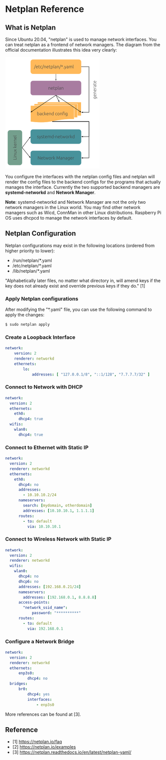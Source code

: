 # Netplan Reference

## What is Netplan

Since Ubuntu 20.04, "netplan" is used to manage network interfaces. You can treat netplan as a frontend of network managers. The diagram from the official documentation illustrates this idea very clearly:

![](./figures/netplan_design_overview.png)

You configure the interfaces with the netplan config files and netplan will render the config files to the backend configs for the programs that actually manages the interface. Currently the two supported backend managers are **systemd-networkd** and **Network Manager**. 

**Note**: systemd-networkd and Network Manager are not the only two network managers in the Linux world. You may find other network managers such as Wicd, ConnMan in other Linux distributions. Raspberry Pi OS uses dhcpcd to manage the network interfaces by default.

## Netplan Configuration

Netplan configurations may exist in the following locations (ordered from higher priority to lower):

* /run/netplan/*.yaml
* /etc/netplan/*.yaml
* /lib/netplan/*.yaml

"Alphabetically later files, no matter what directory in, will amend keys if the key does not already exist and override previous keys if they do." [1]

### Apply Netplan configurations

After modifying the "*.yaml" file, you can use the following command to apply the changes:

```bash
$ sudo netplan apply
```

### Create a Loopback Interface

```yaml
network:
    version: 2
    renderer: networkd
    ethernets:
        lo:
            addresses: [ "127.0.0.1/8", "::1/128", "7.7.7.7/32" ]
```

### Connect to Network with DHCP

```yaml
network:
  version: 2
  ethernets:
    eth0:
      dhcp4: true
  wifis:
    wlan0:
      dhcp4: true
```

### Connect to Ethernet with Static IP

```yaml
network:
  version: 2
  renderer: networkd
  ethernets:
    eth0:
      dhcp4: no
      addresses:
        - 10.10.10.2/24
      nameservers:
        search: [mydomain, otherdomain]
        addresses: [10.10.10.1, 1.1.1.1]
      routes:
        - to: default
          via: 10.10.10.1
```

### Connect to Wireless Network with Static IP

```yaml
network:
  version: 2
  renderer: networkd
  wifis:
    wlan0:
      dhcp4: no
      dhcp6: no
      addresses: [192.168.0.21/24]
      nameservers:
        addresses: [192.168.0.1, 8.8.8.8]
      access-points:
        "network_ssid_name":
            password: "**********"
      routes:
        - to: default
          via: 192.168.0.1
```

### Configure a Network Bridge

```yaml
network:
  version: 2
  renderer: networkd
  ethernets:
      enp3s0:
          dhcp4: no
  bridges:
      br0:
          dhcp4: yes
          interfaces:
              - enp3s0
```

More references can be found at [3].

## Reference

* [1] https://netplan.io/faq
* [2] https://netplan.io/examples
* [3] https://netplan.readthedocs.io/en/latest/netplan-yaml/